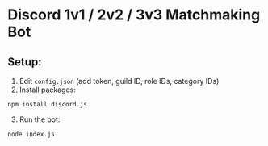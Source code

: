 
# Discord 1v1 / 2v2 / 3v3 Matchmaking Bot

## Setup:
1. Edit `config.json` (add token, guild ID, role IDs, category IDs)
2. Install packages:
```
npm install discord.js
```
3. Run the bot:
```
node index.js
```
